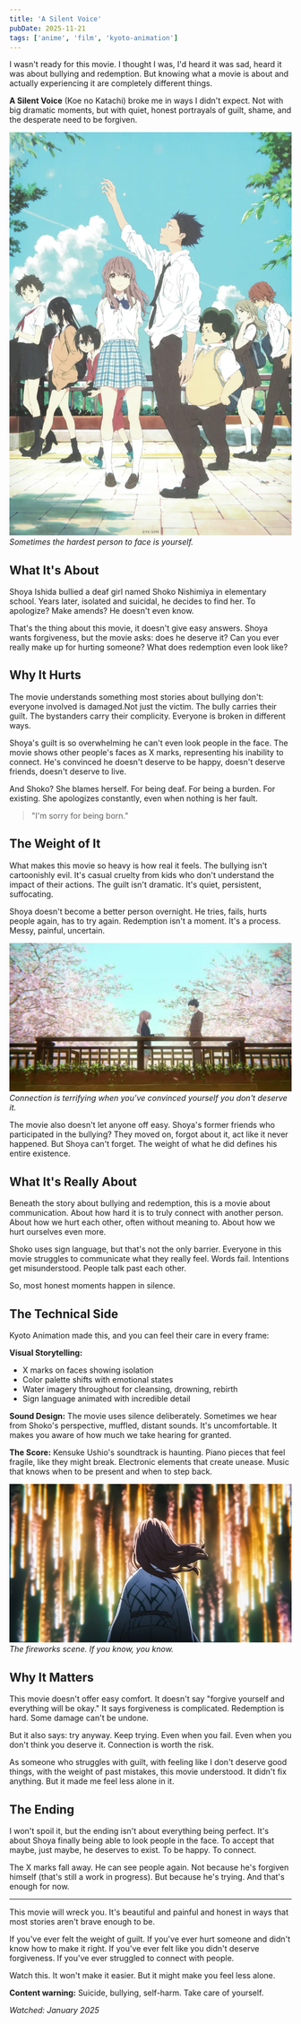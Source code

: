 ```yaml
---
title: 'A Silent Voice'
pubDate: 2025-11-21
tags: ['anime', 'film', 'kyoto-animation']
---
```


I wasn't ready for this movie. I thought I was, I'd heard it was sad, heard it was about bullying and redemption. But knowing what a movie is about and actually experiencing it are completely different things.

**A Silent Voice** (Koe no Katachi) broke me in ways I didn't expect. Not with big dramatic moments, but with quiet, honest portrayals of guilt, shame, and the desperate need to be forgiven.

![A Silent Voice](./_assets/silent-voice-poster.webp)
*Sometimes the hardest person to face is yourself.*

## What It's About

Shoya Ishida bullied a deaf girl named Shoko Nishimiya in elementary school. Years later, isolated and suicidal, he decides to find her. To apologize? Make amends? He doesn't even know.

That's the thing about this movie, it doesn't give easy answers. Shoya wants forgiveness, but the movie asks: does he deserve it? Can you ever really make up for hurting someone? What does redemption even look like?

## Why It Hurts

The movie understands something most stories about bullying don't: everyone involved is damaged.<span class="sidenote">Not just the victim. The bully carries their guilt. The bystanders carry their complicity. Everyone is broken in different ways.</span>

Shoya's guilt is so overwhelming he can't even look people in the face. The movie shows other people's faces as X marks, representing his inability to connect. He's convinced he doesn't deserve to be happy, doesn't deserve friends, doesn't deserve to live.

And Shoko? She blames herself. For being deaf. For being a burden. For existing. She apologizes constantly, even when nothing is her fault.

> "I'm sorry for being born."

## The Weight of It

What makes this movie so heavy is how real it feels. The bullying isn't cartoonishly evil. It's casual cruelty from kids who don't understand the impact of their actions. The guilt isn't dramatic. It's quiet, persistent, suffocating.

Shoya doesn't become a better person overnight. He tries, fails, hurts people again, has to try again. Redemption isn't a moment. It's a process. Messy, painful, uncertain.

![Shoya and Shoko](./_assets/silent-voice-bridge.jpeg)
*Connection is terrifying when you've convinced yourself you don't deserve it.*

The movie also doesn't let anyone off easy. Shoya's former friends who participated in the bullying? They moved on, forgot about it, act like it never happened. But Shoya can't forget. The weight of what he did defines his entire existence.

## What It's Really About

Beneath the story about bullying and redemption, this is a movie about communication. About how hard it is to truly connect with another person. About how we hurt each other, often without meaning to. About how we hurt ourselves even more.

Shoko uses sign language, but that's not the only barrier. Everyone in this movie struggles to communicate what they really feel. Words fail. Intentions get misunderstood. People talk past each other.

So, most honest moments happen in silence.

## The Technical Side

Kyoto Animation made this, and you can feel their care in every frame:

**Visual Storytelling:**
- X marks on faces showing isolation
- Color palette shifts with emotional states
- Water imagery throughout for cleansing, drowning, rebirth
- Sign language animated with incredible detail

**Sound Design:**
The movie uses silence deliberately. Sometimes we hear from Shoko's perspective, muffled, distant sounds. It's uncomfortable. It makes you aware of how much we take hearing for granted.

**The Score:**
Kensuke Ushio's soundtrack is haunting. Piano pieces that feel fragile, like they might break. Electronic elements that create unease. Music that knows when to be present and when to step back.

![Fireworks Scene](./_assets/silent-voice-fireworks.jpeg)
*The fireworks scene. If you know, you know.*

## Why It Matters

This movie doesn't offer easy comfort. It doesn't say "forgive yourself and everything will be okay." It says forgiveness is complicated. Redemption is hard. Some damage can't be undone.

But it also says: try anyway. Keep trying. Even when you fail. Even when you don't think you deserve it. Connection is worth the risk.

As someone who struggles with guilt, with feeling like I don't deserve good things, with the weight of past mistakes, this movie understood. It didn't fix anything. But it made me feel less alone in it.

## The Ending

I won't spoil it, but the ending isn't about everything being perfect. It's about Shoya finally being able to look people in the face. To accept that maybe, just maybe, he deserves to exist. To be happy. To connect.

The X marks fall away. He can see people again. Not because he's forgiven himself (that's still a work in progress). But because he's trying. And that's enough for now.

---

This movie will wreck you. It's beautiful and painful and honest in ways that most stories aren't brave enough to be.

If you've ever felt the weight of guilt. If you've ever hurt someone and didn't know how to make it right. If you've ever felt like you didn't deserve forgiveness. If you've ever struggled to connect with people.

Watch this. It won't make it easier. But it might make you feel less alone.

**Content warning:** Suicide, bullying, self-harm. Take care of yourself.

*Watched: January 2025*
